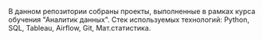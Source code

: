 В данном репозитории собраны проекты, выполненные в рамках курса обучения "Аналитик данных". Стек используемых технологий: Python, SQL, Tableau, Airflow, Git, Мат.статистика.

